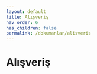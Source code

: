 ```yaml
---
layout: default
title: Alışveriş
nav_order: 6
has_children: false
permalink: /dokumanlar/alisveris
---
```


# Alışveriş

[//]: # (TBD)
[//]: # (To make it as easy as possible to write documentation in plain Markdown, most UI components are styled using default Markdown elements with few additional CSS classes needed.)

[//]: # ({: .fs-6 .fw-300 })
